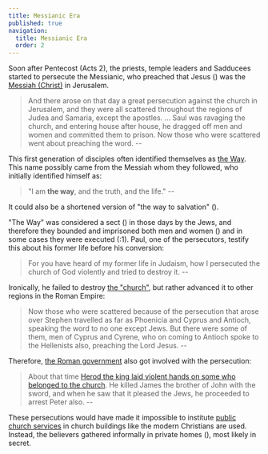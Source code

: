 ```yaml
---
title: Messianic Era
published: true
navigation:
  title: Messianic Era
  order: 2
---
```


Soon after Pentecost (Acts 2), the priests, temple leaders and Sadducees started to persecute the Messianic, who preached that Jesus (<BibleVerse reference="Acts 4:1-22" translation="ESV" />) was the [Messiah (Christ)](/god/son/christ) in Jerusalem. 

> And there arose on that day a great persecution against the church in Jerusalem, and they were all scattered throughout the regions of Judea and Samaria, except the apostles. ... Saul was ravaging the church, and entering house after house, he dragged off men and women and committed them to prison. Now those who were scattered went about preaching the word. -- <BibleVerse reference="Acts 8:1,3-4" translation="ESV" />

This first generation of disciples often identified themselves as [the Way](/bible/concepts/christian). This name possibly came from the Messiah whom they followed, who initially identified himself as:

> "I am **the way**, and the truth, and the life." -- <BibleVerse reference="John 14:6" translation="ESV" />

It could also be a shortened version of "the way to salvation" (<BibleVerse reference="Acts 16:17" translation="ESV" />).

"The Way" was considered a sect (<BibleVerse reference="Acts 24:2-5" translation="ESV" />) in those days by the Jews, and therefore they bounded and imprisoned both men and women (<BibleVerse reference="Acts 22:4-5" translation="ESV" />) and in some cases they were executed (<BibleVerse reference="Acts 7:57-59, 8" translation="ESV" />:1). Paul, one of the persecutors, testify this about his former life before his conversion:

> For you have heard of my former life in Judaism, how I persecuted the church of God violently and tried to destroy it. -- <BibleVerse reference="Galatians 1:13" translation="ESV" />

Ironically, he failed to destroy [the "church"](/church), but rather advanced it to other regions in the Roman Empire: 

> Now those who were scattered because of the persecution that arose over Stephen travelled as far as Phoenicia and Cyprus and Antioch, speaking the word to no one except Jews. But there were some of them, men of Cyprus and Cyrene, who on coming to Antioch spoke to the Hellenists also, preaching the Lord Jesus. -- <BibleVerse reference="Acts 11:19-20" translation="ESV" />

Therefore, [the Roman government](../roman-imperial-cult) also got involved with the persecution:

> About that time [Herod the king laid violent hands on some who belonged to the church](https://readingacts.com/2013/02/19/acts-121-2-why-did-herod-kill-james/). He killed James the brother of John with the sword, and when he saw that it pleased the Jews, he proceeded to arrest Peter also. -- <BibleVerse reference="Acts 12:1-3" translation="ESV" />

These persecutions would have made it impossible to institute [public church services](/church) in church buildings like the modern Christians are used. Instead, the believers gathered informally in private homes (<BibleVerse reference="Acts 12:12" translation="ESV" />), most likely in secret.
